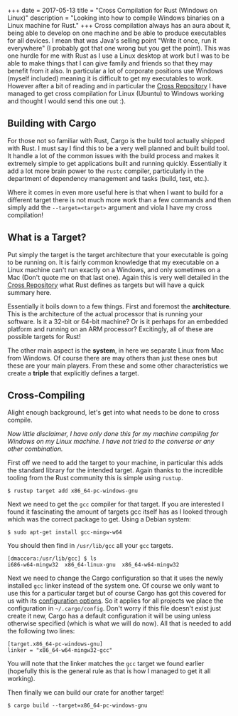 +++
date = 2017-05-13
title = "Cross Compilation for Rust (Windows on Linux)"
description = "Looking into how to compile Windows binaries on a Linux machine for Rust."
+++
Cross compilation always has an aura about it, being able to develop on one
machine and be able to produce executables for all devices. I mean that was
Java's selling point "Write it once, run it everywhere" (I probably got that one
wrong but you get the point). This was one hurdle for me with Rust as I use a
Linux desktop at work but I was to be able to make things that I can give family
and friends so that they may benefit from it also. In particular a lot of
corporate positions use Windows (myself included) meaning it is difficult to get
my executables to work. However after a bit of reading and in particular the
[Cross Repository][cross] I have managed to get cross compilation for Linux
(Ubuntu) to Windows working and thought I would send this one out :).

## Building with Cargo
For those not so familiar with Rust, Cargo is the build tool actually shipped
with Rust. I must say I find this to be a very well planned and built build
tool. It handle a lot of the common issues with the build process and makes it
extremely simple to get applications built and running quickly. Essentially it
add a lot more brain power to the `rustc` compiler, particularly in the
department of dependency management and tasks (build, test, etc.).

Where it comes in even more useful here is that when I want to build for a
different target there is not much more work than a few commands and then simply
add the `--target=<target>` argument and viola I have my cross compilation!

## What is a Target?
Put simply the target is the target architecture that your executable is going to be running on. It is fairly common knowledge that my executable on a Linux machine can't run exactly on a Windows, and only sometimes on a Mac (Don't quote me on that last one). Again this is very well detailed in the [Cross Repository][cross] what Rust defines as targets but will have a quick summary here.

Essentially it boils down to a few things. First and foremost the
**architecture**. This is the architecture of the actual processor that is
running your software. Is it a 32-bit or 64-bit machine? Or is it perhaps for an
embedded platform and running on an ARM processor? Excitingly, all of these are
possible targets for Rust!

The other main aspect is the **system**, in here we separate Linux from Mac from Windows. Of course there are may others than just these ones but these are your main players. From these and some other characteristics we create a **triple** that explicitly defines a target.

## Cross-Compiling
Alight enough background, let's get into what needs to be done to cross compile.

*Now little disclaimer, I have only done this for my machine compiling for Windows on my Linux machine. I have not tried to the converse or any other combination.*

First off we need to add the target to your machine, in particular this adds the standard library for the intended target. Again thanks to the incredible tooling from the Rust community this is simple using `rustup`.

```
$ rustup target add x86_64-pc-windows-gnu
```

Next we need to get the `gcc` compiler for that target. If you are interested I found it fascinating the amount of targets gcc itself has as I looked through which was the correct package to get. Using a Debian system:
```
$ sudo apt-get install gcc-mingw-w64
```
You should then find in `/usr/lib/gcc` all your `gcc` targets.
```
[dmaccora:/usr/lib/gcc] $ ls
i686-w64-mingw32  x86_64-linux-gnu  x86_64-w64-mingw32
```

Next we need to change the Cargo configuration so that it uses the newly
installed `gcc` linker instead of the system one. Of course we only want to use
this for a particular target but of course Cargo has got this covered for us
with its [configuration options][cargo-config]. So it applies for all projects
we place the configuration in `~/.cargo/config`. Don't worry if this file
doesn't exist just create it new, Cargo has a default configuration it will be
using unless otherwise specified (which is what we will do now). All that is needed to add the following two lines:
```
[target.x86_64-pc-windows-gnu]
linker = "x86_64-w64-mingw32-gcc"
```
You will note that the linker matches the `gcc` target we found earlier (hopefully this is the general rule as that is how I managed to get it all working).


Then finally we can build our crate for another target!
```
$ cargo build --target=x86_64-pc-windows-gnu
```



[cross]: https://github.com/japaric/rust-cross
[cargo-config]: http://doc.crates.io/config.html

